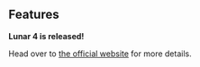 ## Features

**Lunar 4 is released!**

Head over to [the official website](https://lunar.fyi) for more details.